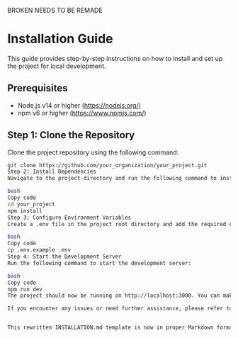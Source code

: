 BROKEN NEEDS TO BE REMADE

# Installation Guide

This guide provides step-by-step instructions on how to install and set up the project for local development.

## Prerequisites

- Node.js v14 or higher (https://nodejs.org/)
- npm v6 or higher (https://www.npmjs.com/)

## Step 1: Clone the Repository

Clone the project repository using the following command:

```bash
git clone https://github.com/your_organization/your_project.git
Step 2: Install Dependencies
Navigate to the project directory and run the following command to install the required dependencies:

bash
Copy code
cd your_project
npm install
Step 3: Configure Environment Variables
Create a .env file in the project root directory and add the required environment variables, following the example in the .env.example file:

bash
Copy code
cp .env.example .env
Step 4: Start the Development Server
Run the following command to start the development server:

bash
Copy code
npm run dev
The project should now be running on http://localhost:3000. You can make changes to the source code and the development server will automatically reload with the updated changes.

If you encounter any issues or need further assistance, please refer to our FAQ or reach out to our community for help.


This rewritten INSTALLATION.md template is now in proper Markdown format, providing a clear structure and layout for the installation guide. You can adapt the content based on your project's specific requirements and technologies.

```
